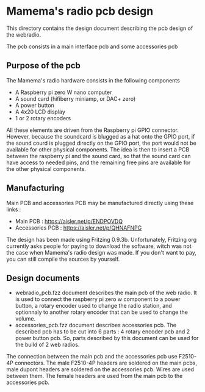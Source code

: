# Mamema's radio pcb design
This directory contains the design document describing the pcb design of the webradio.

The pcb consists in a main interface pcb and some accessories pcb
## Purpose of the pcb
The Mamema's radio hardware consists in the following components
* A Raspberry pi zero W nano computer
* A sound card (hifiberry miniamp, or DAC+ zero)
* A power button
* A 4x20 LCD display
* 1 or 2 rotary encoders

All these elements are driven from the Raspberry pi GPIO connector. However, because the soundcard is blugged as a hat onto the GPIO port, if the sound courd is plugged directly on the GPIO port, the port would not be available for other physical components.
The idea is then to insert a PCB between the raspberry pi and the sound card, so that the sound card can have access to needed pins, and the remaining free pins are available for the other physical components.

## Manufacturing
Main PCB and accessories PCB may be manufactured directly using these links :
* Main PCB :
https://aisler.net/p/ENDPOVDQ
* Accessories PCB :
https://aisler.net/p/QHNAFNPG

The design has been made using Fritzing 0.9.3b.
Unfortunately, Fritzing org currently asks people for paying to download the software, witch was not the case when Mamema's radio design was made.
If you don't want to pay, you can still compile the sources by yourself.

## Design documents

* webradio_pcb.fzz document describes the main pcb of the web radio. It is used to connect the raspberry pi zero w component to a power button, a rotary encoder used to change the radio station, and optionnaly to another rotary encoder that can be used to change the volume.
* accessories_pcb.fzz document describes accessories pcb. The described pcb has to be cut into 6 parts : 4 rotary encoder pcb and 2 power button pcb. So, parts described by this document can be used for the build of 2 web radios.

The connection between the main pcb and the accessories pcb use F2510-4P connectors. The male F2510-4P headers are soldered on the main pcbs, male dupont headers are soldered on the accessories pcb.
Wires are used between them.
The female headers are used from the main pcb to the accessories pcb.
